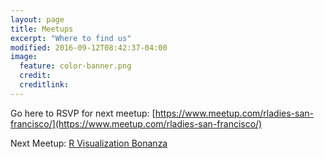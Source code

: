 ```yaml
---
layout: page
title: Meetups
excerpt: "Where to find us"
modified: 2016-09-12T08:42:37-04:00
image:
  feature: color-banner.png
  credit: 
  creditlink: 
---
```


Go here to RSVP for next meetup: [https://www.meetup.com/rladies-san-francisco/](https://www.meetup.com/rladies-san-francisco/)

Next Meetup: [R Visualization Bonanza](https://www.meetup.com/rladies-san-francisco/events/243118950/)
